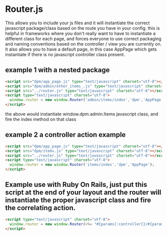 # Router.js
This allows you to include your js files and it will instantiate the correct javascript package/class based on the route you have in your config. this is helpful in frameworks where you don't really want to have to instantiate a different class for each page, and forces everyone to use correct packaging and naming conventions based on the controller / view you are currently on. It also allows you to have a default page, in this case AppPage which gets instantiate if there is no javascript controller class present.

## example 1 with a nested package

````html
<script src="dpm/app_page.js" type="text/javascript" charset="utf-8"></script>
<script src="dpm/admin/other_items_.js" type="text/javascript" charset="utf-8"></script>
<script src="../router.js" type="text/javascript" charset="utf-8"></script>
<script type="text/javascript" charset="utf-8">
  window.router = new window.Router('admin/items/index','dpm','AppPage');
</script>
````
the above would instantiate window.dpm.admin.Items javascript class, and fire the index method on that class

## example 2 a controller action example

````html
<script src="dpm/app_page.js" type="text/javascript" charset="utf-8"></script>
<script src="dpm/items.js" type="text/javascript" charset="utf-8"></script>
<script src="../router.js" type="text/javascript" charset="utf-8"></script>
<script type="text/javascript" charset="utf-8">
  window.router = new window.Router('items/index','dpm','AppPage');
</script>
````
## Example use with Ruby On Rails, just put this script at the end of your layout and the router will instantiate the proper javascript class and fire the correlating action.
````html
<script type="text/javascript" charset="utf-8">
  window.router = new window.Router(<%= "#{params[:controller]}/#{params[:action]}",'dpm','AppPage');
</script>
````